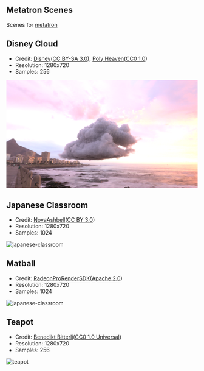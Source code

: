 Metatron Scenes
---

Scenes for [metatron](https://github.com/tsssni/metatron)

## Disney Cloud

- Credit: [Disney](https://media.disneyanimation.com/uploads/production/data_set_asset/1/asset/Cloud_Readme.pdf)([CC BY-SA 3.0](https://creativecommons.org/licenses/by-sa/3.0/)), [Poly Heaven](https://polyhaven.com/a/the_sky_is_on_fire)([CC0 1.0](https://creativecommons.org/publicdomain/zero/1.0/))
- Resolution: 1280x720
- Samples: 256

![disney-cloud](https://github.com/tsssni/metatron-scenes/raw/master/disney-cloud/disney-cloud.png)

## Japanese Classroom

- Credit: [NovaAshbell](https://blendswap.com/blend/13632)([CC BY 3.0](https://creativecommons.org/licenses/by/3.0/))
- Resolution: 1280x720
- Samples: 1024

![japanese-classroom](https://github.com/tsssni/metatron-scenes/raw/master/japanese-classroom/japanese-classroom.png)

## Matball

- Credit: [RadeonProRenderSDK](https://github.com/GPUOpen-LibrariesAndSDKs/RadeonProRenderSDK)([Apache 2.0](https://github.com/GPUOpen-LibrariesAndSDKs/RadeonProRenderSDK/blob/master/license.txt))
- Resolution: 1280x720
- Samples: 1024

![japanese-classroom](https://github.com/tsssni/metatron-scenes/raw/master/matball/matball.png)

## Teapot

- Credit: [Benedikt Bitterli](https://benedikt-bitterli.me/resources/)([CC0 1.0 Universal](https://creativecommons.org/publicdomain/zero/1.0/))
- Resolution: 1280x720
- Samples: 256

![teapot](https://github.com/tsssni/metatron-scenes/raw/master/teapot/teapot.png)
